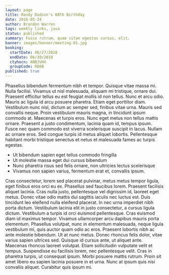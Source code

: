 ```yaml
---
layout: page
title: Randy Dodson's 68th Birthday
date: 2016-05-24
author: Brandon Warren
tags: weekly links, java
status: published
summary: Fusce rutrum, quam vitae egestas cursus, elit.
banner: images/banner/meeting-01.jpg
booking:
  startDate: 06/27/2018
  endDate: 06/30/2018
  ctyhocn: ANBJVHX
  groupCode: RD6B
published: true
---
```

Phasellus bibendum fermentum nibh et tempor. Quisque vitae massa mi. Nulla facilisi. Vivamus ut nisl malesuada, aliquam mi tristique, ornare dui. Praesent efficitur tellus eu est feugiat mollis id non tellus. Nunc et arcu odio. Mauris ac ligula id arcu posuere pharetra. Etiam eget porttitor diam. Vestibulum nunc nisl, dictum ac semper sed, finibus vitae urna. Mauris sed convallis neque. Proin vestibulum mauris magna, in tincidunt ipsum commodo at.
Maecenas et turpis eros. Nunc eget metus non tellus mattis ornare. Praesent a justo condimentum, lacinia quam id, tempus ipsum. Fusce nec quam commodo est viverra scelerisque suscipit in lacus. Nullam ac ornare eros. Sed congue turpis id metus aliquet lobortis. Pellentesque habitant morbi tristique senectus et netus et malesuada fames ac turpis egestas.

* Ut bibendum sapien eget tellus commodo fringilla
* Ut molestie massa eget dui cursus bibendum
* Nunc pharetra risus sed felis ornare, non ultricies lectus scelerisque
* Vivamus non sapien varius, fermentum erat et, convallis ipsum.

Cras consectetur, lorem sed placerat pulvinar, metus metus tempor ligula, eget finibus eros orci eu ex. Phasellus sed faucibus lorem. Praesent facilisis aliquet lacinia. Cras nulla justo, pellentesque vel dignissim id, laoreet eget metus. Donec vitae odio mattis dui sagittis iaculis nec luctus est. Duis tincidunt leo eleifend nulla eleifend placerat. In nec urna imperdiet nibh porta dictum. Vestibulum lacinia elit in justo consectetur, a cursus ligula dictum. Vestibulum a turpis id orci euismod pellentesque. Cras euismod diam id maximus tempor. Vivamus ullamcorper arcu dapibus mauris porta elementum. Phasellus volutpat, nunc in elementum malesuada, neque ligula vestibulum mi, quis auctor quam odio ac eros. Praesent lobortis nibh ac ante molestie bibendum. Ut at nunc metus. Donec rhoncus felis dolor, vitae varius sapien ultrices sed.
Quisque id cursus ante, ut aliquet ante. Maecenas rhoncus laoreet volutpat. Etiam sollicitudin vulputate velit et tempus. Suspendisse eu facilisis lorem, nec pellentesque velit. Cras in pharetra turpis, ut consequat ipsum. Morbi posuere mattis rutrum. Proin sit amet libero eu sapien lacinia posuere in et urna. Nunc at ipsum quis nisi convallis aliquet. Curabitur quis ipsum mi.
